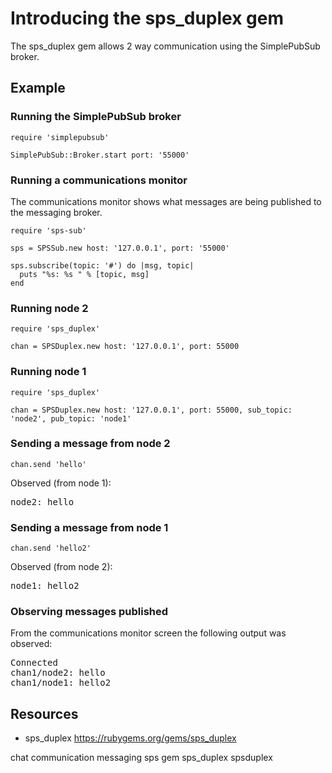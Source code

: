 # Introducing the sps_duplex gem

The sps_duplex gem allows 2 way communication using the SimplePubSub broker.

## Example

### Running the SimplePubSub broker

    require 'simplepubsub'

    SimplePubSub::Broker.start port: '55000'

### Running a communications monitor

The communications monitor shows what messages are being published to the messaging broker.

    require 'sps-sub'

    sps = SPSSub.new host: '127.0.0.1', port: '55000'

    sps.subscribe(topic: '#') do |msg, topic|
      puts "%s: %s " % [topic, msg]
    end

### Running node 2

    require 'sps_duplex'

    chan = SPSDuplex.new host: '127.0.0.1', port: 55000


### Running node 1

    require 'sps_duplex'

    chan = SPSDuplex.new host: '127.0.0.1', port: 55000, sub_topic: 'node2', pub_topic: 'node1'


### Sending a message from node 2

    chan.send 'hello'

Observed (from node 1):

<pre>
node2: hello
</pre>

### Sending a message from node 1

    chan.send 'hello2'

Observed (from node 2):
<pre>
node1: hello2
</pre>

### Observing messages published

From the communications monitor screen the following output was observed:

<pre>
Connected
chan1/node2: hello 
chan1/node1: hello2 
</pre>

## Resources

* sps_duplex https://rubygems.org/gems/sps_duplex

chat communication messaging sps gem sps_duplex spsduplex
